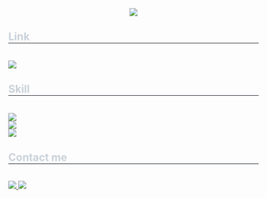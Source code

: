 <div align= "center">
    <img src="https://capsule-render.vercel.app/api?type=wave&color=0:4eb00c,100:a29511&height=120&text=2023%20서울시%20부동산%20실거래가%20분석&animation=&fontColor=111111&fontSize=50" /></div>     
    </div>   
    <div style="text-align: left;">
    <h2 style="border-bottom: 1px solid #21262d; color: #c9d1d9;"> Link </h2> <br> 
    <div style="text-align: left;"> <a href=http://ec2-13-209-96-1.ap-northeast-2.compute.amazonaws.com:8501/> <img src="https://img.shields.io/badge/Open in Streamlit-40FF00?style=plastic&logo=Streamlit&logoColor=black&link=https:http://ec2-13-209-96-1.ap-northeast-2.compute.amazonaws.com:8501/"> </a>
    <div style="text-align: left;">
    <h2 style="border-bottom: 1px solid #21262d; color: #c9d1d9;"> Skill </h2> <br> 
    <div style="margin: ; text-align: left;" "text-align: left;"> <img src="https://img.shields.io/badge/Python-3776AB?style=plastic&logo=Python&logoColor=white"> </div>
    <div style="margin: ; text-align: left;" "text-align: left;"> <img src="https://img.shields.io/badge/Streamlit-40FF00?style=plastic&logo=Streamlit&logoColor=black"> </div>   
    <div style="margin: ; text-align: left;" "text-align: left;"> <img src="https://img.shields.io/badge/Jupyter-FF4000?style=plastic&logo=Jupyter&logoColor=white"> </div> 
    </div>    
    <div style="text-align: left;">
    <h2 style="border-bottom: 1px solid #21262d; color: #c9d1d9;"> Contact me </h2> <br> 
    <div style="text-align: left;"> <a href=https://luxurious-brazil-9af.notion.site/2294f922fa2d4ad7891cf53d328f9b0b?pvs=25> <img src="https://img.shields.io/badge/Notion-000000?style=plastic&logo=Notion&logoColor=white&link=https://luxurious-brazil-9af.notion.site/2294f922fa2d4ad7891cf53d328f9b0b?pvs=25"> </a>
         <a href=mailto:isk03300@naver.com> <img src="https://img.shields.io/badge/Gmail-EA4335?style=plastic&logo=Gmail&logoColor=white&link=mailto:isk03300@naver.com"> </a>
          </div>  <br> 
    <div style="text-align: left;">  </div> 
    </div>

    
